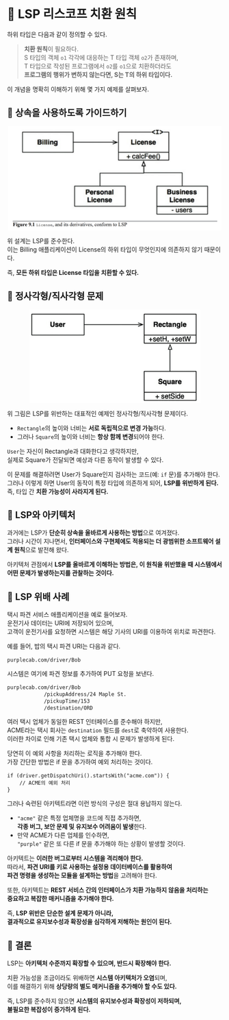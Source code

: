 # 📕 LSP 리스코프 치환 원칙

하위 타입은 다음과 같이 정의할 수 있다.  

> **치환 원칙**이 필요하다.  
> S 타입의 객체 `o1` 각각에 대응하는 T 타입 객체 `o2`가 존재하며,  
> T 타입으로 작성된 프로그램에서 `o2`를 `o1`으로 치환하더라도  
> **프로그램의 행위가 변하지 않는다면, S는 T의 하위 타입이다.**  

이 개념을 명확히 이해하기 위해 몇 가지 예제를 살펴보자.  

## 📗 상속을 사용하도록 가이드하기  
<img src="../Clean Architecture-로버트.C 마틴/img/9_1.png" alt="설명" width="500" style="display: block; margin: auto;">

위 설계는 LSP를 준수한다.  
이는 Billing 애플리케이션이 License의 하위 타입이 무엇인지에 의존하지 않기 때문이다.  

즉, **모든 하위 타입은 License 타입을 치환할 수 있다.**  

## 📗 정사각형/직사각형 문제  
<img src="../Clean Architecture-로버트.C 마틴/img/9_2.png" alt="설명" width="400" style="display: block; margin: auto;">

위 그림은 LSP를 위반하는 대표적인 예제인 정사각형/직사각형 문제이다.  

- `Rectangle`의 높이와 너비는 **서로 독립적으로 변경 가능**하다.  
- 그러나 `Square`의 높이와 너비는 **항상 함께 변경**되어야 한다.  

`User`는 자신이 Rectangle과 대화한다고 생각하지만,  
실제로 Square가 전달되면 예상과 다른 동작이 발생할 수 있다.  

이 문제를 해결하려면 User가 Square인지 검사하는 코드(예: `if` 문)를 추가해야 한다.  
그러나 이렇게 하면 User의 동작이 특정 타입에 의존하게 되어, **LSP를 위반하게 된다.**  
즉, 타입 간 **치환 가능성이 사라지게 된다.**  

## 📗 LSP와 아키텍처  

과거에는 LSP가 **단순히 상속을 올바르게 사용하는 방법**으로 여겨졌다.  
그러나 시간이 지나면서, **인터페이스와 구현체에도 적용되는 더 광범위한 소프트웨어 설계 원칙**으로 발전해 왔다.  

아키텍처 관점에서 **LSP를 올바르게 이해하는 방법은, 이 원칙을 위반했을 때 시스템에서 어떤 문제가 발생하는지를 관찰하는 것이다.**  

## 📗 LSP 위배 사례  
택시 파견 서비스 애플리케이션을 예로 들어보자.  
운전기사 데이터는 URI에 저장되어 있으며,  
고객이 운전기사를 요청하면 시스템은 해당 기사의 URI를 이용하여 위치로 파견한다.  

예를 들어, 밥의 택시 파견 URI는 다음과 같다.  

```  
purplecab.com/driver/Bob  
```  

시스템은 여기에 파견 정보를 추가하여 PUT 요청을 보낸다.  

```  
purplecab.com/driver/Bob  
            /pickupAddress/24 Maple St.  
            /pickupTime/153  
            /destination/ORD  
```  

여러 택시 업체가 동일한 REST 인터페이스를 준수해야 하지만,  
ACME라는 택시 회사는 `destination` 필드를 `dest`로 축약하여 사용한다.  
이러한 차이로 인해 기존 택시 업체와 통합 시 문제가 발생하게 된다.  

당연히 이 예외 사항을 처리하는 로직을 추가해야 한다.  
가장 간단한 방법은 if 문을 추가하여 예외 처리하는 것이다.  

```  
if (driver.getDispatchUri().startsWith("acme.com")) {  
    // ACME의 예외 처리  
}  
```  

그러나 숙련된 아키텍트라면 이런 방식의 구성은 절대 용납하지 않는다.  

- `"acme"` 같은 특정 업체명을 코드에 직접 추가하면,  
  **각종 버그, 보안 문제 및 유지보수 어려움이 발생**한다.  
- 만약 ACME가 다른 업체를 인수하면,  
  `"purple"` 같은 또 다른 if 문을 추가해야 하는 상황이 발생할 것이다.  

아키텍트는 **이러한 버그로부터 시스템을 격리해야 한다.**  
따라서, **파견 URI를 키로 사용하는 설정용 데이터베이스를 활용하여  
파견 명령을 생성하는 모듈을 설계하는 방법**을 고려해야 한다.  

또한, 아키텍트는 **REST 서비스 간의 인터페이스가 치환 가능하지 않음을 처리하는  
중요하고 복잡한 매커니즘을 추가해야 한다.**  

즉, **LSP 위반은 단순한 설계 문제가 아니라,  
결과적으로 유지보수성과 확장성을 심각하게 저해하는 원인이 된다.**  


## 📗 결론
LSP는 **아키텍처 수준까지 확장할 수 있으며, 반드시 확장해야 한다.**  

치환 가능성을 조금이라도 위배하면 **시스템 아키텍처가 오염**되며,  
이를 해결하기 위해 **상당량의 별도 메커니즘을 추가해야 할 수도 있다.**  

즉, LSP를 준수하지 않으면 **시스템의 유지보수성과 확장성이 저하되며,  
불필요한 복잡성이 증가하게 된다.**  
